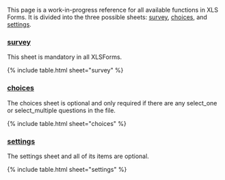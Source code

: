 This page is a work-in-progress reference for all available functions in XLS Forms. It is divided into the three possible sheets: [survey](#survey), [choices](#choices), and [settings](#settings).

### [survey](#survey)

This sheet is mandatory in all XLSForms. 

{% include table.html sheet="survey" %} 

### [choices](choices)

The choices sheet is optional and only required if there are any select_one or select_multiple questions in the file.

{% include table.html sheet="choices" %}

### [settings](settings)

The settings sheet and all of its items are optional.

{% include table.html sheet="settings" %}

